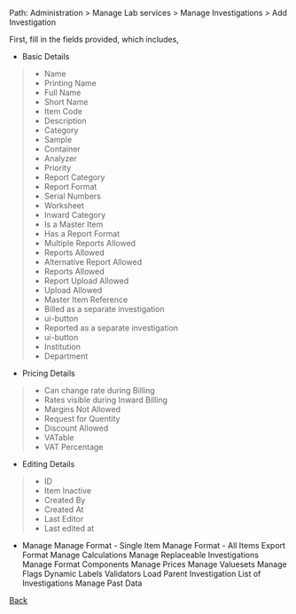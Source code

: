 Path: Administration > Manage Lab services > Manage Investigations > Add Investigation

First, fill in the fields provided, which includes,
* Basic Details
> * Name
> * Printing Name
> * Full Name
> * Short Name
> * Item Code
> * Description
> * Category
> * Sample
> * Container
> * Analyzer
> * Priority
> * Report Category
> * Report Format
> * Serial Numbers
> * Worksheet
> * Inward Category
> * Is a Master Item
> * Has a Report Format
> * Multiple Reports Allowed
> * Reports Allowed
> * Alternative Report Allowed
> * Reports Allowed
> * Report Upload Allowed
> * Upload Allowed
> * Master Item Reference
> * Billed as a separate investigation
> * ui-button
> * Reported as a separate investigation
> * ui-button
> * Institution
> * Department
* Pricing Details
> * Can change rate during Billing
> * Rates visible during Inward Billing
> * Margins Not Allowed
> * Request for Quentity
> * Discount Allowed
> * VATable	
> * VAT Percentage	
* Editing Details
> * ID
> * Item Inactive
> * Created By
> * Created At
> * Last Editor
> * Last edited at
* Manage
Manage Format - Single Item
Manage Format - All Items
Export Format
Manage Calculations
Manage Replaceable Investigations
Manage Format Components
Manage Prices
Manage Valuesets
Manage Flags
Dynamic Labels
Validators
Load Parent Investigation
List of Investigations
Manage Past Data


[Back](https://github.com/hmislk/hmis/wiki/Manage-Investigations)